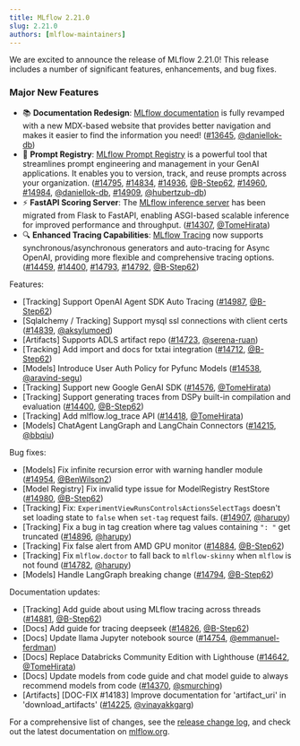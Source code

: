 ```yaml
---
title: MLflow 2.21.0
slug: 2.21.0
authors: [mlflow-maintainers]
---
```


We are excited to announce the release of MLflow 2.21.0! This release includes a number of significant features, enhancements, and bug fixes.

### Major New Features

- 📚 **Documentation Redesign**: [MLflow documentation](https://mlflow.org/docs/latest/) is fully revamped with a new MDX-based website that provides better navigation and makes it easier to find the information you need! ([#13645](https://github.com/mlflow/mlflow/pull/13645), [@daniellok-db](https://github.com/daniellok-db))
- 🤖 **Prompt Registry**: [MLflow Prompt Registry](https://mlflow.org/docs/latest/prompts/) is a powerful tool that streamlines prompt engineering and management in your GenAI applications. It enables you to version, track, and reuse prompts across your organization. ([#14795](https://github.com/mlflow/mlflow/pull/14795), [#14834](https://github.com/mlflow/mlflow/pull/14834), [#14936](https://github.com/mlflow/mlflow/pull/14936), [@B-Step62](https://github.com/B-Step62), [#14960](https://github.com/mlflow/mlflow/pull/14960), [#14984](https://github.com/mlflow/mlflow/pull/14984), [@daniellok-db](https://github.com/daniellok-db), [#14909](https://github.com/mlflow/mlflow/pull/14909), [@hubertzub-db](https://github.com/hubertzub-db))
- ⚡️ **FastAPI Scoring Server**: The [MLflow inference server](https://mlflow.org/docs/latest/deployment/deploy-model-locally/#serving-frameworks) has been migrated from Flask to FastAPI, enabling ASGI-based scalable inference for improved performance and throughput. ([#14307](https://github.com/mlflow/mlflow/pull/14307), [@TomeHirata](https://github.com/TomeHirata))
- 🔍 **Enhanced Tracing Capabilities**: [MLflow Tracing](https://mlflow.org/docs/latest/tracing/) now supports synchronous/asynchronous generators and auto-tracing for Async OpenAI, providing more flexible and comprehensive tracing options. ([#14459](https://github.com/mlflow/mlflow/pull/14459), [#14400](https://github.com/mlflow/mlflow/pull/14400), [#14793](https://github.com/mlflow/mlflow/pull/14793), [#14792](https://github.com/mlflow/mlflow/pull/14792), [@B-Step62](https://github.com/B-Step62))

Features:

- [Tracking] Support OpenAI Agent SDK Auto Tracing ([#14987](https://github.com/mlflow/mlflow/pull/14987), [@B-Step62](https://github.com/B-Step62))
- [Sqlalchemy / Tracking] Support mysql ssl connections with client certs ([#14839](https://github.com/mlflow/mlflow/pull/14839), [@aksylumoed](https://github.com/aksylumoed))
- [Artifacts] Supports ADLS artifact repo ([#14723](https://github.com/mlflow/mlflow/pull/14723), [@serena-ruan](https://github.com/serena-ruan))
- [Tracking] Add import and docs for txtai integration ([#14712](https://github.com/mlflow/mlflow/pull/14712), [@B-Step62](https://github.com/B-Step62))
- [Models] Introduce User Auth Policy for Pyfunc Models ([#14538](https://github.com/mlflow/mlflow/pull/14538), [@aravind-segu](https://github.com/aravind-segu))
- [Tracking] Support new Google GenAI SDK ([#14576](https://github.com/mlflow/mlflow/pull/14576), [@TomeHirata](https://github.com/TomeHirata))
- [Tracking] Support generating traces from DSPy built-in compilation and evaluation ([#14400](https://github.com/mlflow/mlflow/pull/14400), [@B-Step62](https://github.com/B-Step62))
- [Tracking] Add mlflow.log_trace API ([#14418](https://github.com/mlflow/mlflow/pull/14418), [@TomeHirata](https://github.com/TomeHirata))
- [Models] ChatAgent LangGraph and LangChain Connectors ([#14215](https://github.com/mlflow/mlflow/pull/14215), [@bbqiu](https://github.com/bbqiu))

Bug fixes:

- [Models] Fix infinite recursion error with warning handler module ([#14954](https://github.com/mlflow/mlflow/pull/14954), [@BenWilson2](https://github.com/BenWilson2))
- [Model Registry] Fix invalid type issue for ModelRegistry RestStore ([#14980](https://github.com/mlflow/mlflow/pull/14980), [@B-Step62](https://github.com/B-Step62))
- [Tracking] Fix: `ExperimentViewRunsControlsActionsSelectTags` doesn't set loading state to `false` when `set-tag` request fails. ([#14907](https://github.com/mlflow/mlflow/pull/14907), [@harupy](https://github.com/harupy))
- [Tracking] Fix a bug in tag creation where tag values containing `": "` get truncated ([#14896](https://github.com/mlflow/mlflow/pull/14896), [@harupy](https://github.com/harupy))
- [Tracking] Fix false alert from AMD GPU monitor ([#14884](https://github.com/mlflow/mlflow/pull/14884), [@B-Step62](https://github.com/B-Step62))
- [Tracking] Fix `mlflow.doctor` to fall back to `mlflow-skinny` when `mlflow` is not found ([#14782](https://github.com/mlflow/mlflow/pull/14782), [@harupy](https://github.com/harupy))
- [Models] Handle LangGraph breaking change ([#14794](https://github.com/mlflow/mlflow/pull/14794), [@B-Step62](https://github.com/B-Step62))

Documentation updates:

- [Tracking] Add guide about using MLflow tracing across threads ([#14881](https://github.com/mlflow/mlflow/pull/14881), [@B-Step62](https://github.com/B-Step62))
- [Docs] Add guide for tracing deepseek ([#14826](https://github.com/mlflow/mlflow/pull/14826), [@B-Step62](https://github.com/B-Step62))
- [Docs] Update llama Jupyter notebook source ([#14754](https://github.com/mlflow/mlflow/pull/14754), [@emmanuel-ferdman](https://github.com/emmanuel-ferdman))
- [Docs] Replace Databricks Community Edition with Lighthouse ([#14642](https://github.com/mlflow/mlflow/pull/14642), [@TomeHirata](https://github.com/TomeHirata))
- [Docs] Update models from code guide and chat model guide to always recommend models from code ([#14370](https://github.com/mlflow/mlflow/pull/14370), [@smurching](https://github.com/smurching))
- [Artifacts] [DOC-FIX #14183] Improve documentation for 'artifact_uri' in 'download_artifacts' ([#14225](https://github.com/mlflow/mlflow/pull/14225), [@vinayakkgarg](https://github.com/vinayakkgarg))

For a comprehensive list of changes, see the [release change log](https://github.com/mlflow/mlflow/releases/tag/v2.21.0), and check out the latest documentation on [mlflow.org](http://mlflow.org/).
